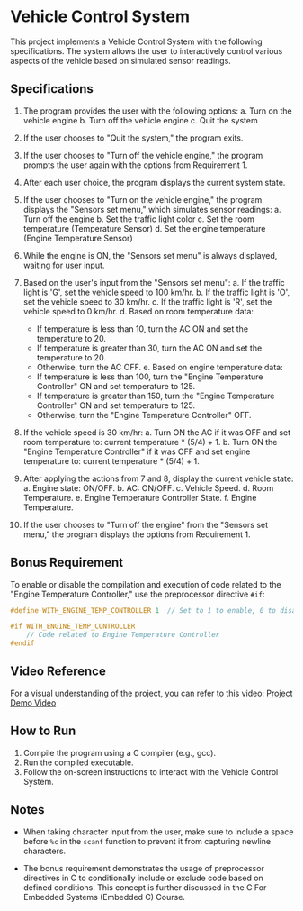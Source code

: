 # Vehicle Control System

This project implements a Vehicle Control System with the following specifications. The system allows the user to interactively control various aspects of the vehicle based on simulated sensor readings.

## Specifications

1. The program provides the user with the following options:
   a. Turn on the vehicle engine
   b. Turn off the vehicle engine
   c. Quit the system

2. If the user chooses to "Quit the system," the program exits.

3. If the user chooses to "Turn off the vehicle engine," the program prompts the user again with the options from Requirement 1.

4. After each user choice, the program displays the current system state.

5. If the user chooses to "Turn on the vehicle engine," the program displays the "Sensors set menu," which simulates sensor readings:
   a. Turn off the engine
   b. Set the traffic light color
   c. Set the room temperature (Temperature Sensor)
   d. Set the engine temperature (Engine Temperature Sensor)

6. While the engine is ON, the "Sensors set menu" is always displayed, waiting for user input.

7. Based on the user's input from the "Sensors set menu":
   a. If the traffic light is 'G', set the vehicle speed to 100 km/hr.
   b. If the traffic light is 'O', set the vehicle speed to 30 km/hr.
   c. If the traffic light is 'R', set the vehicle speed to 0 km/hr.
   d. Based on room temperature data:
      - If temperature is less than 10, turn the AC ON and set the temperature to 20.
      - If temperature is greater than 30, turn the AC ON and set the temperature to 20.
      - Otherwise, turn the AC OFF.
   e. Based on engine temperature data:
      - If temperature is less than 100, turn the "Engine Temperature Controller" ON and set temperature to 125.
      - If temperature is greater than 150, turn the "Engine Temperature Controller" ON and set temperature to 125.
      - Otherwise, turn the "Engine Temperature Controller" OFF.

8. If the vehicle speed is 30 km/hr:
   a. Turn ON the AC if it was OFF and set room temperature to: current temperature * (5/4) + 1.
   b. Turn ON the "Engine Temperature Controller" if it was OFF and set engine temperature to: current temperature * (5/4) + 1.

9. After applying the actions from 7 and 8, display the current vehicle state:
   a. Engine state: ON/OFF.
   b. AC: ON/OFF.
   c. Vehicle Speed.
   d. Room Temperature.
   e. Engine Temperature Controller State.
   f. Engine Temperature.

10. If the user chooses to "Turn off the engine" from the "Sensors set menu," the program displays the options from Requirement 1.

## Bonus Requirement

To enable or disable the compilation and execution of code related to the "Engine Temperature Controller," use the preprocessor directive `#if`:
```c
#define WITH_ENGINE_TEMP_CONTROLLER 1  // Set to 1 to enable, 0 to disable

#if WITH_ENGINE_TEMP_CONTROLLER
    // Code related to Engine Temperature Controller
#endif
```

## Video Reference

For a visual understanding of the project, you can refer to this video: [Project Demo Video](https://youtu.be/i89M2azHeWM)

## How to Run

1. Compile the program using a C compiler (e.g., gcc).
2. Run the compiled executable.
3. Follow the on-screen instructions to interact with the Vehicle Control System.

## Notes

- When taking character input from the user, make sure to include a space before `%c` in the `scanf` function to prevent it from capturing newline characters.

- The bonus requirement demonstrates the usage of preprocessor directives in C to conditionally include or exclude code based on defined conditions. This concept is further discussed in the C For Embedded Systems (Embedded C) Course.
